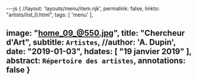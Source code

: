 ---js
{
//layout:    'layouts/menu/item.njk',
permalink: false,
linkto:    "artists/list_0.html",
tags:      [ 'menu' ],

image:     "home_09_@550.jpg",
title:     "Chercheur d'Art",
subtitle:  `Artistes`,
//author:    'A. Dupin',
date:      "2019-01-03",
hdates:     [ "19 janvier 2019" ],
abstract:  `Répertoire des artistes`,
annotations:  false
}
---
